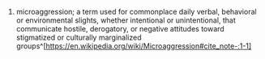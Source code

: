 1. microaggression; a term used for commonplace daily verbal, behavioral or environmental slights, whether intentional or unintentional, that communicate hostile, derogatory, or negative attitudes toward stigmatized or culturally marginalized groups^[https://en.wikipedia.org/wiki/Microaggression#cite_note-:1-1]